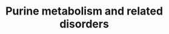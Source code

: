 ---
annotations:
- id: PW:0001776
  parent: disease pathway
  type: Pathway Ontology
  value: inborn error of purine-pyrimidine metabolism pathway
- id: PW:0001879
  parent: disease pathway
  type: Pathway Ontology
  value: Lesch-Nyhan syndrome pathway
- id: PW:0001777
  parent: disease pathway
  type: Pathway Ontology
  value: purine nucleoside phosphorylase deficiency pathway
- id: DOID:0080121
  parent: genetic disease
  type: Disease Ontology
  value: mitochondrial DNA depletion syndrome 3
- id: DOID:5810
  parent: genetic disease
  type: Disease Ontology
  value: adenosine deaminase deficiency
- id: PW:0000013
  parent: disease pathway
  type: Pathway Ontology
  value: disease pathway
- id: DOID:0050762
  parent: genetic disease
  type: Disease Ontology
  value: adenylosuccinase lyase deficiency
- id: PW:0000031
  parent: classic metabolic pathway
  type: Pathway Ontology
  value: purine metabolic pathway
- id: DOID:0060350
  parent: genetic disease
  type: Disease Ontology
  value: adenine phosphoribosyltransferase deficiency
- id: PW:0001779
  parent: disease pathway
  type: Pathway Ontology
  value: adenosine monophosphate deaminase deficiency pathway
- id: PW:0001592
  parent: disease pathway
  type: Pathway Ontology
  value: xanthinuria type II pathway
- id: DOID:1919
  parent: genetic disease
  type: Disease Ontology
  value: Lesch-Nyhan syndrome
authors:
- Roel
- Egonw
- DeSl
- Mkutmon
- Ddigles
- IreneHemel
- Josienlandman
- Khanspers
- MaintBot
- Finterly
- Fehrhart
- Eweitz
citedin:
- link: 10.1038/s41467-024-47085-y
  title: A patient-based iPSC-derived hepatocyte model of alcohol-associated cirrhosis
    reveals bioenergetic insights into disease pathogenesis (2024)
communities:
- IEM
- RareDiseases
description: 'Overview of purine metabolism and related diseases. Disorders resulting
  from an enzyme defect are highlighted in pink, metabolic markers are highlighted
  in red. Arrows indicate the directionality of chemical conversions.  On the right,
  the biosynthesis of IMP is depicted in more detail (adapted from: https://en.wikipedia.org/wiki/Purine_metabolism).
  The color scheme for this part of the pathway is as follows: enzymes(black), coenzymes(light
  orange), regular substrates/metabolites(blue), additional substrates(dark green),
  metal ions(turquoise), inorganic molecules(light purple).  This pathway was inspired
  by Ed. 5, Chapter 13 from the book of Blau (Ed. 4 Chapter 41) (ISBN 9783030677268).
  A similar version without the disorders and with biomarkers visualised with arrows
  can be found [https://www.wikipathways.org/instance/WP4792 here].  Proteins on this
  pathway have targeted assays available via the [https://assays.cancer.gov/available_assays?wp_id=WP4224
  CPTAC Assay Portal]'
last-edited: 2024-07-20
ndex: ebf8575a-8b69-11eb-9e72-0ac135e8bacf
organisms:
- Homo sapiens
redirect_from:
- /index.php/Pathway:WP4224
- /instance/WP4224
- /instance/WP4224_r134289
revision: r134289
schema-jsonld:
- '@context': https://schema.org/
  '@id': https://wikipathways.github.io/pathways/WP4224.html
  '@type': Dataset
  creator:
    '@type': Organization
    name: WikiPathways
  description: 'Overview of purine metabolism and related diseases. Disorders resulting
    from an enzyme defect are highlighted in pink, metabolic markers are highlighted
    in red. Arrows indicate the directionality of chemical conversions.  On the right,
    the biosynthesis of IMP is depicted in more detail (adapted from: https://en.wikipedia.org/wiki/Purine_metabolism).
    The color scheme for this part of the pathway is as follows: enzymes(black), coenzymes(light
    orange), regular substrates/metabolites(blue), additional substrates(dark green),
    metal ions(turquoise), inorganic molecules(light purple).  This pathway was inspired
    by Ed. 5, Chapter 13 from the book of Blau (Ed. 4 Chapter 41) (ISBN 9783030677268).
    A similar version without the disorders and with biomarkers visualised with arrows
    can be found [https://www.wikipathways.org/instance/WP4792 here].  Proteins on
    this pathway have targeted assays available via the [https://assays.cancer.gov/available_assays?wp_id=WP4224
    CPTAC Assay Portal]'
  keywords:
  - 2'-Deoxyadenosine
  - 2'-deoxyinosine
  - 2,8-Dihydroxyadenine
  - 2-Deoxyguanosine
  - 5-PRA
  - 6-methylthiopurine
  - 6-oxopyrimidine (M1)
  - ADA
  - ADP
  - ADSL
  - ADSS
  - AICA-riboside
  - AICARP
  - AIR
  - AMP
  - AMPD1
  - AO
  - APRT
  - ATIC
  - ATP
  - Adenine
  - Adenosine
  - Asp
  - CAIR
  - DGUOK
  - FAICARP
  - FGAM
  - FGAR
  - Fumarate
  - GAR
  - GART(E1)
  - GART(E2)
  - GART(E3)
  - GDP
  - GMP
  - GRM5
  - GTP
  - Gln
  - Glu
  - Guanine
  - Guanosine
  - H2O
  - HCO3 -
  - HPRT1
  - Hypoxanthine
  - IMP
  - IMPDH1
  - ITP
  - ITPA
  - Inosine
  - MAT2A
  - MOCOS
  - Mercaptopurine
  - Methionine
  - Mg2+
  - Moco
  - Moco (active)
  - Moco (inactive)
  - N(10)-formyl-THF
  - P(i)
  - PAICS(E1)
  - PAICS(E2)
  - PFAS
  - PNP
  - PPAT
  - PRPP
  - PRPPs
  - PRPS1
  - RR
  - RRM2B
  - Ribose-5-P
  - S-AMP
  - SACAIR
  - SAICA-riboside
  - SAICARP
  - SAM
  - Succinyladenosine
  - THF
  - TPMT
  - Urate
  - XMP
  - XO
  - Xanthine
  - Xanthosine
  - auglurant
  - dADP
  - dAMP
  - dATP
  - dGDP
  - dGMP
  - dGTP
  license: CC0
  name: Purine metabolism and related disorders
seo: CreativeWork
title: Purine metabolism and related disorders
wpid: WP4224
---